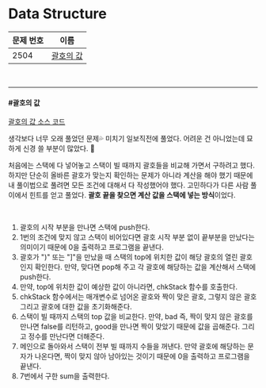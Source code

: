 # Data Structure

| 문제 번호 | 이름                    |
| --------- | ----------------------- |
| 2504      | [괄호의 값](#괄호의-값) |

<br>

<hr>

#### #괄호의 값

[괄호의 값 소스 코드](https://github.com/hjyeon-n/Algorithm_study/blob/master/BOJ/2020.11/Solution_2504.java)

생각보다 너무 오래 풀었던 문제💦 미치기 일보직전에 풀었다. 어려운 건 아니었는데 묘하게 신경 쓸 부분이 많았다. 🤯

처음에는 스택에 다 넣어놓고 스택이 빌 때까지 괄호들을 비교해 가면서 구하려고 했다. 하지만 단순히 올바른 괄호가 맞는지 확인하는 문제가 아니라 계산을 해야 했기 때문에 내 풀이법으로 풀려면 모든 조건에 대해서 다 작성했어야 했다. 고민하다가 다른 사람 풀이에서 힌트를 얻고 풀었다. **괄호 끝을 찾으면 계산 값을 스택에 넣는 방식**이었다.

<br>

1. 괄호의 시작 부분을 만나면 스택에 push한다.
2. 1번의 조건에 맞지 않고 스택이 비어있다면 괄호 시작 부분 없이 끝부분을 만났다는 의미이기 때문에 0을 출력하고 프로그램을 끝낸다.
3. 괄호가 ")" 또는 "]"을 만났을 때 스택의 top에 위치한 값이 해당 괄호의 열린 괄호인지 확인한다. 만약, 맞다면 pop해 주고 각 괄호에 해당하는 값을 계산해서 스택에 push한다.
4. 만약, top에 위치한 값이 예상한 값이 아니라면, chkStack 함수를 호출한다.
5. chkStack 함수에서는 매개변수로 넘어온 괄호와 짝이 맞은 괄호, 그렇지 않은 괄호 그리고 괄호에 대한 값을 초기화해준다.
6. 스택이 빌 때까지 스택의 top 값을 비교한다. 만약, bad 즉, 짝이 맞지 않은 괄호를 만나면 false를 리턴하고, good을 만나면 짝이 맞았기 때문에 값을 곱해준다. 그리고 정수를 만난다면 더해준다.
7. 메인으로 돌아와서 스택이 전부 빌 때까지 수들을 꺼낸다. 만약 괄호에 해당하는 문자가 나온다면, 짝이 맞지 않아 남아있는 것이기 때문에 0을 출력하고 프로그램을 끝낸다.
8. 7번에서 구한 sum을 출력한다.